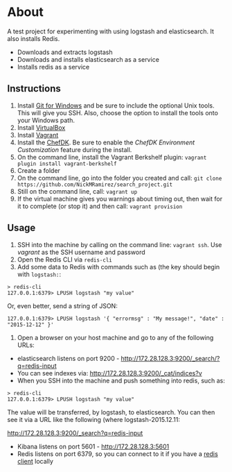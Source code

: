 About
=====

A test project for experimenting with using logstash and elasticsearch. It also installs Redis.

* Downloads and extracts logstash
* Downloads and installs elasticsearch as a service
* Installs redis as a service

Instructions
------------

1. Install [Git for Windows](https://git-scm.com/download/win) and be sure to include the optional Unix tools. This will give you SSH. Also, choose the option to install the tools onto your Windows path.
1. Install [VirtualBox](https://www.virtualbox.org/wiki/Downloads)
1. Install [Vagrant](https://www.vagrantup.com/downloads.html) 
1. Install the [ChefDK](https://downloads.chef.io/chef-dk/windows/ ). Be sure to enable the *ChefDK Environment Customization* feature during the install.
1. On the command line, install the Vagrant Berkshelf plugin: `vagrant plugin install vagrant-berkshelf`
1. Create a folder
1. On the command line, go into the folder you created and call: `git clone https://github.com/NickMRamirez/search_project.git`
1. Still on the command line, call: `vagrant up`
1. If the virtual machine gives you warnings about timing out, then wait for it to complete (or stop it)
 and then call: `vagrant provision`

Usage
-----

1. SSH into the machine by calling on the command line: `vagrant ssh`. Use *vagrant* as the SSH username and password
1. Open the Redis CLI via `redis-cli`
1. Add some data to Redis with commands such as (the key should begin with `logstash:`: 

```
> redis-cli
127.0.0.1:6379> LPUSH logstash "my value"
```

Or, even better, send a string of JSON:

```
127.0.0.1:6379> LPUSH logstash '{ "errormsg" : "My message!", "date" : "2015-12-12" }'
```

1. Open a browser on your host machine and go to any of the following URLs:

* elasticsearch listens on port 9200 -  http://172.28.128.3:9200/_search/?q=redis-input
* You can see indexes via: http://172.28.128.3:9200/_cat/indices?v
* When you SSH into the machine and push something into redis, such as:

```
> redis-cli
127.0.0.1:6379> LPUSH logstash "my value"
```

The value will be transferred, by logstash, to elasticsearch. You can then see it via
a URL like the following (where logstash-2015.12.11:

http://172.28.128.3:9200/_search?q=redis-input

* Kibana listens on port 5601 - http://172.28.128.3:5601
* Redis listens on port 6379, so you can connect to it if you have a [redis client](https://github.com/MSOpenTech/redis/releases) locally
